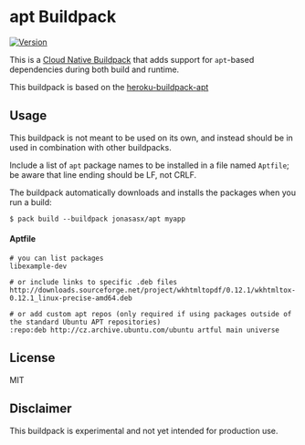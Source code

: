 # apt Buildpack

[![Version](https://img.shields.io/badge/dynamic/json?url=https://cnb-registry-api.herokuapp.com/api/v1/buildpacks/fagiani/apt&label=Version&query=$.latest.version)](https://github.com/fagiani/apt-buildpack)

This is a [Cloud Native Buildpack](https://buildpacks.io/) that adds support for `apt`-based dependencies during both build and runtime.

This buildpack is based on the [heroku-buildpack-apt](https://github.com/heroku/heroku-buildpack-apt)


## Usage

This buildpack is not meant to be used on its own, and instead should be in used in combination with other buildpacks.

Include a list of `apt` package names to be installed in a file named `Aptfile`; be aware that line ending should be LF, not CRLF.

The buildpack automatically downloads and installs the packages when you run a build:

```
$ pack build --buildpack jonasasx/apt myapp
```

#### Aptfile

    # you can list packages
    libexample-dev

    # or include links to specific .deb files
    http://downloads.sourceforge.net/project/wkhtmltopdf/0.12.1/wkhtmltox-0.12.1_linux-precise-amd64.deb

    # or add custom apt repos (only required if using packages outside of the standard Ubuntu APT repositories)
    :repo:deb http://cz.archive.ubuntu.com/ubuntu artful main universe

## License

MIT

## Disclaimer

This buildpack is experimental and not yet intended for production use.
